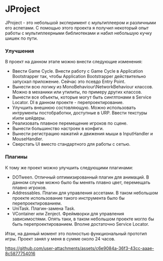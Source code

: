 # JProject

JProject - это небольшой эксперимент с мультиплеером и различными его аспетами. С помощью этого проекта я получил некоторый опыт работы с мультиплеерными библиотеками и набил небольшую кучку шишек по пути. 

### Улучшения
В проект на данном этапе можно внести следующие изменения:
- Ввести Game Cycle. Внести работу с Game Cycle в Application Bootstrapper так, чтобы Application Bootstrapper действительно запускал приложение. Сейчас это псевдо Entry Point.
- Вынести всю логику из MonoBehaviour\NetworkBehaviour классов. Можно в механики или утилиты, по примеру других классов.
- Вынести все объекты, которые могут быть синглтонами в Service Locator. DI в данном проекте - перепроектирование.
- Улучшить внешнюю состовляющую. Можно использовать интрументы постобработки, доступные в URP. Ввести текстуры и\или шейдеры.
- Реализовать плавное перемещение игроков по сцене.
- Вынести большинство настроек в конфиги.
- Вынести регистрацию нажатий и движения мыши в InputHandler и MouseHandler.
- Сверстать UI вместо стандартного для работы с сетью.

### Плагины
К тому же проект можно улучшить следующими плагинами:
- DOTween. Отличный оптимизированный плагин для анимаций. В данном случае можно было бы менять плавно цвет, перемещать плавно игроков.
- Addressables. Плагин для управления ассетами. В таком небольшом проекте использование такого инструмента было бы перепроектированием.
- UniTask. Плагин-замена Task. 
- VContainer или Zenject. Фреймворки для управления зависимостями. Опять таки, в таком небольшом проекте могло бы быть перепроектированием. Вполне достаточно Service Locator.

Итак, на данный момент это полностью функциональный прототип игры. Проект занял у меня в сумме около 24 часов.

https://github.com/user-attachments/assets/c6e9084a-36f3-43cc-aaae-8c5877754016
